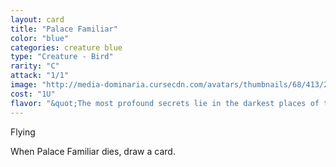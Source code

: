 ```yaml
---
layout: card
title: "Palace Familiar"
color: "blue"
categories: creature blue
type: "Creature - Bird"
rarity: "C"
attack: "1/1"
image: "http://media-dominaria.cursecdn.com/avatars/thumbnails/68/413/200/283/635618480776130370.png"
cost: "1U"
flavor: "&quot;The most profound secrets lie in the darkest places of the world. It can be prudent to make use of another set of eyes.&quot;"
---
```


Flying

When Palace Familiar dies, draw a card.
